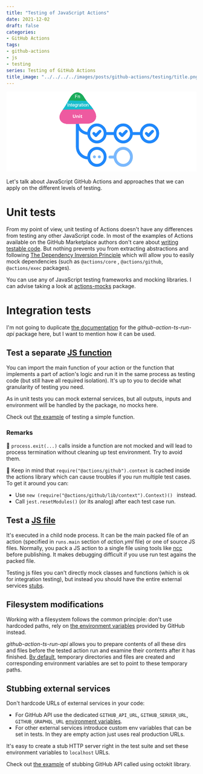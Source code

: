 ```yaml
---
title: "Testing of JavaScript Actions"
date: 2021-12-02
draft: false
categories:
- GitHub Actions
tags:
- github-actions
- js
- testing
series: Testing of GitHub Actions
title_image: "../../../../images/posts/github-actions/testing/title.png"
---
```


![Title](../../../../images/posts/github-actions/testing/title.png)

Let's talk about JavaScript GitHub Actions and approaches that we can apply on the different levels of testing.

# Unit tests

From my point of view, unit testing of Actions doesn't have any differences from testing any other JavaScript code. In most of the examples of Actions available on the GitHub Marketplace authors don't care about [writing testable code](https://github.com/mawrkus/js-unit-testing-guide). But nothing prevents you from extracting abstractions and following [The Dependency Inversion Principle](https://en.wikipedia.org/wiki/Dependency_inversion_principle) which will allow you to easily mock dependencies (such as `@actions/core` , `@actions/github`, `@actions/exec` packages).

You can use any of JavaScript testing frameworks and mocking libraries. I can advise taking a look at [actions-mocks](https://github.com/jonabc/actions-mocks) package.

# Integration tests

I'm not going to duplicate [the documentation](https://github.com/cardinalby/github-action-ts-run-api/blob/master/README.md) for the _github-action-ts-run-api_ package here, but I want to mention how it can be used.

## Test a separate [JS function](https://github.com/cardinalby/github-action-ts-run-api/blob/master/docs/run-targets.md#single-function-target)

You can import the main function of your action or the function that implements a part of action's logic and run it in the same process as testing code (but still have all required isolation).
It's up to you to decide what granularity of testing you need.

As in unit tests you can mock external services, but all outputs, inputs and environment will be handled by the package, no mocks here.

Check out [the example](https://github.com/cardinalby/github-action-ts-run-api#testing-isolated-javascript-function) of testing a simple function.

### Remarks

🔻 `process.exit(...)` calls inside a function are not mocked and will lead to process termination without cleaning up test environment. Try to avoid them.

🔻 Keep in mind that `require("@actions/github").context` is cached inside the actions library which can cause troubles if you run multiple test cases. To get it around you can:

- Use `new (require("@actions/github/lib/context").Context)() ` instead.
- Call `jest.resetModules()` (or its analog) after each test case run.

## Test a [JS file](https://github.com/cardinalby/github-action-ts-run-api/blob/master/docs/run-targets.md#js-file-target)

It's executed in a child node process. It can be the main packed file of an action (specified in `runs.main` section of _action.yml_ file) or one of source JS files. Normally, you pack a JS action to a single file using tools like
[ncc](https://github.com/vercel/ncc) before publishing.
It makes debugging difficult if you use run test agains the packed file.

Testing js files you can't directly mock classes and functions (which is ok for integration testing), but instead you should have the entire external services [stubs](https://en.wikipedia.org/wiki/Test_stub).

## Filesystem modifications

Working with a filesystem follows the common principle: don't use hardcoded paths, rely on [the environment variables](https://github.com/cardinalby/github-action-ts-run-api/blob/master/docs/run-targets/docker.md#paths-in-container) provided by GitHub instead.

_github-action-ts-run-api_ allows you to prepare contents of all these dirs and files before the tested action run and examine their contents after it has finished. [By default](https://github.com/cardinalby/github-action-ts-run-api/blob/master/docs/run-options.md#-setfakefsoptions), temporary directories and files are created and corresponding environment variables are set to point to these temporary paths.

## Stubbing external services

Don't hardcode URLs of external services in your code:
- For GitHub API use the dedicated `GITHUB_API_URL`, `GITHUB_SERVER_URL`, `GITHUB_GRAPHQL_URL` [environment variables](https://docs.github.com/en/actions/learn-github-actions/environment-variables).
- For other external services introduce custom env variables that can be set in tests. In they are empty action just uses real production URLs.

It's easy to create a stub HTTP server right in the test suite and set these environment variables to `localhost` URLs.

Check out [the example](https://github.com/cardinalby/github-action-ts-run-api/blob/master/docs/run-targets/js-file.md#-stubbing-github-api-by-local-nodejs-http-server) of stubbing GitHub API called using octokit library.
